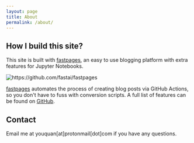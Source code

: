 ```yaml
---
layout: page
title: About
permalink: /about/
---
```


## How I build this site?

This site is built with [fastpages](https://github.com/fastai/fastpages), an easy to use blogging platform with extra features for Jupyter Notebooks.

![]({{site.baseurl}}/images/diagram.png "https://github.com/fastai/fastpages")

[fastpages](https://github.com/fastai/fastpages) automates the process of creating blog posts via GitHub Actions, so you don't have to fuss with conversion scripts.  A full list of features can be found on [GitHub](https://github.com/fastai/fastpages).  

## Contact

Email me at youquan[at]protonmail[dot]com if you have any questions.
